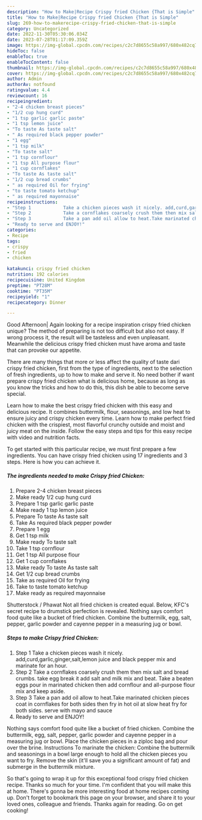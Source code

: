 ```yaml
---
description: "How to Make|Recipe Crispy fried Chicken {That is Simple"
title: "How to Make|Recipe Crispy fried Chicken {That is Simple"
slug: 269-how-to-makerecipe-crispy-fried-chicken-that-is-simple
category: Uncategorized
date: 2022-11-30T05:30:06.034Z
date: 2023-07-28T01:17:09.359Z
image: https://img-global.cpcdn.com/recipes/c2c7d8655c58a997/680x482cq70/crispy-fried-chicken-recipe-main-photo.jpg
hideToc: false
enableToc: true
enableTocContent: false
thumbnail: https://img-global.cpcdn.com/recipes/c2c7d8655c58a997/680x482cq70/crispy-fried-chicken-recipe-main-photo.jpg
cover: https://img-global.cpcdn.com/recipes/c2c7d8655c58a997/680x482cq70/crispy-fried-chicken-recipe-main-photo.jpg
author: Admin
authorAv: notfound
ratingvalue: 4.4
reviewcount: 16
recipeingredient:
- "2-4 chicken breast pieces"
- "1/2 cup hung curd"
- "1 tsp garlic garlic paste"
- "1 tsp lemon juice"
- "To taste As taste salt"
- " As required black pepper powder"
- "1 egg"
- "1 tsp milk"
- "To taste salt"
- "1 tsp cornflour"
- "1 tsp All purpose flour"
- "1 cup cornflakes"
- "To taste As taste salt"
- "1/2 cup bread crumbs"
- " as required Oil for frying"
- "to taste tomato ketchup"
- " as required mayonnaise"
recipeinstructions:
- "Step 1            Take a chicken pieces wash it nicely. add,curd,garlic,ginger,salt,lemon juice and black pepper mix and marinate for an hour."
- "Step 2            Take a cornflakes coarsely crush them then mix salt and bread crumbs. take egg break it add salt and milk mix and beat. Take a beaten eggs pour in marinated chicken then add cornflour and all-purpose flour mix and keep aside."
- "Step 3            Take a pan add oil allow to heat.Take marinated chicken pieces coat in cornflakes for both sides then fry in hot oil at slow heat fry for both sides. serve with mayo and sauce"
- "Ready to serve and ENJOY!"
categories:
- Recipe
tags:
- crispy
- fried
- chicken

katakunci: crispy fried chicken 
nutrition: 192 calories
recipecuisine: United Kingdom
preptime: "PT28M"
cooktime: "PT35M"
recipeyield: "1"
recipecategory: Dinner

---
```



Good Afternoon| Again looking for a recipe inspiration crispy fried chicken unique? The method of preparing is not too difficult but also not easy. If wrong process it, the result will be tasteless and even unpleasant. Meanwhile the delicious crispy fried chicken must have aroma and taste that can provoke our appetite.






There are many things that more or less affect the quality of taste dari crispy fried chicken, first from the type of ingredients, next to the selection of fresh ingredients, up to how to make and serve it. No need bother if want prepare crispy fried chicken what is delicious home, because as long as you know the tricks and how to do this, this dish be able to become serve special.


Learn how to make the best crispy fried chicken with this easy and delicious recipe. It combines buttermilk, flour, seasonings, and low heat to ensure juicy and crispy chicken every time. Learn how to make perfect fried chicken with the crispiest, most flavorful crunchy outside and moist and juicy meat on the inside. Follow the easy steps and tips for this easy recipe with video and nutrition facts.


To get started with this particular recipe, we must first prepare a few ingredients. You can have crispy fried chicken using 17 ingredients and 3 steps. Here is how you can achieve it.

<!--inarticleads1-->

##### The ingredients needed to make Crispy fried Chicken:

1. Prepare 2-4 chicken breast pieces
1. Make ready 1/2 cup hung curd
1. Prepare 1 tsp garlic garlic paste
1. Make ready 1 tsp lemon juice
1. Prepare To taste As taste salt
1. Take  As required black pepper powder
1. Prepare 1 egg
1. Get 1 tsp milk
1. Make ready To taste salt
1. Take 1 tsp cornflour
1. Get 1 tsp All purpose flour
1. Get 1 cup cornflakes
1. Make ready To taste As taste salt
1. Get 1/2 cup bread crumbs
1. Take  as required Oil for frying
1. Take to taste tomato ketchup
1. Make ready  as required mayonnaise


Shutterstock / Phawat Not all fried chicken is created equal. Below, KFC&#39;s secret recipe to drumstick perfection is revealed. Nothing says comfort food quite like a bucket of fried chicken. Combine the buttermilk, egg, salt, pepper, garlic powder and cayenne pepper in a measuring jug or bowl. 

<!--inarticleads2-->

##### Steps to make Crispy fried Chicken:

1. Step 1            Take a chicken pieces wash it nicely. add,curd,garlic,ginger,salt,lemon juice and black pepper mix and marinate for an hour.
1. Step 2            Take a cornflakes coarsely crush them then mix salt and bread crumbs. take egg break it add salt and milk mix and beat. Take a beaten eggs pour in marinated chicken then add cornflour and all-purpose flour mix and keep aside.
1. Step 3            Take a pan add oil allow to heat.Take marinated chicken pieces coat in cornflakes for both sides then fry in hot oil at slow heat fry for both sides. serve with mayo and sauce
1. Ready to serve and ENJOY!

Nothing says comfort food quite like a bucket of fried chicken. Combine the buttermilk, egg, salt, pepper, garlic powder and cayenne pepper in a measuring jug or bowl. Place the chicken pieces in a ziploc bag and pour over the brine. Instructions To marinate the chicken: Combine the buttermilk and seasonings in a bowl large enough to hold all the chicken pieces you want to fry. Remove the skin (it&#39;ll save you a significant amount of fat) and submerge in the buttermilk mixture. 

So that's going to wrap it up for this exceptional food crispy fried chicken recipe. Thanks so much for your time. I'm confident that you will make this at home. There's gonna be more interesting food at home recipes coming up. Don't forget to bookmark this page on your browser, and share it to your loved ones, colleague and friends. Thanks again for reading. Go on get cooking!
